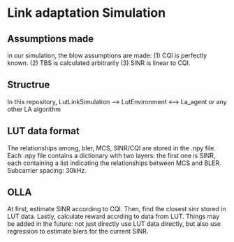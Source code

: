 # Link adaptation Simulation
 ## Assumptions made
  in our simulation, the blow assumptions are made: (1) CQI is perfectly known.  (2) TBS is calculated arbitrarily (3) SINR is linear to CQI.
 ## Structrue
  In this repository, LutLinkSimulation --> LutEnvironment <--> La_agent or any other LA algorithm
 ## LUT data format
  The relationships among, bler, MCS, SINR/CQI are stored in the .npy file. Each .npy file contains a dictionary with two layers: the first one is SINR, each containing a list indicating the relationships between MCS and BLER.
  Subcarrier spacing: 30kHz.
 ## OLLA
  At first, estimate SINR according to CQI. Then, find the closest sinr stored in LUT data. Lastly, calculate reward accrding to data from LUT.
  Things may be added in the future: not just directly use LUT data directly, but also use regression to estimate blers for the current SINR.
